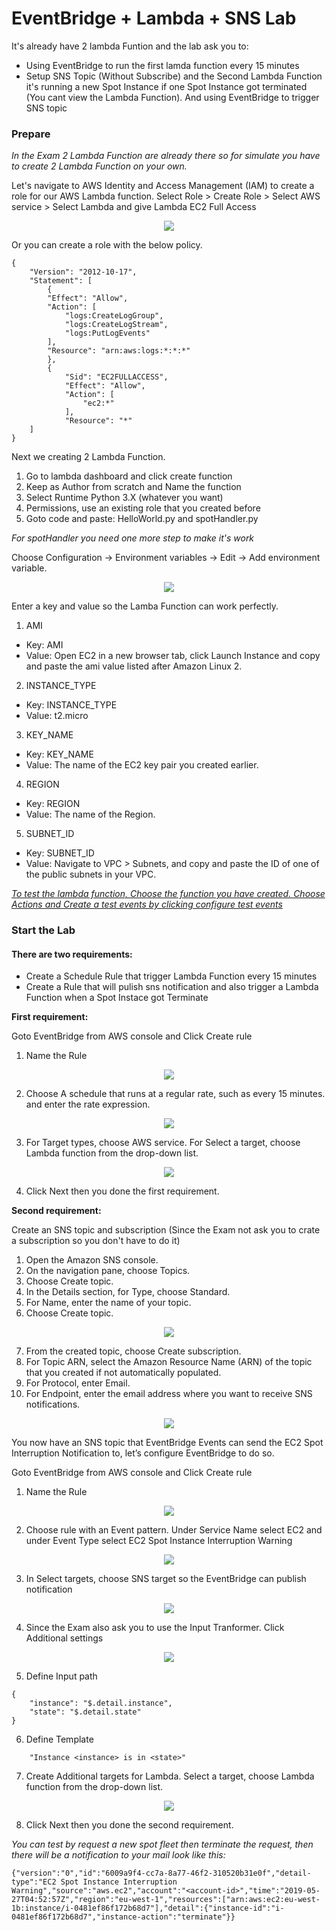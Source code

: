 # EventBridge + Lambda + SNS Lab
It's already have 2 lambda Funtion and the lab ask you to:
- Using EventBridge to run the first lamda function every 15 minutes
- Setup SNS Topic (Without Subscribe) and the Second Lambda Function it's running a new Spot Instance if one Spot Instance got terminated (You cant view the Lambda Function). And using EventBridge to trigger SNS topic

### Prepare 

*In the Exam 2 Lambda Function are already there so for simulate you have to create 2 Lambda Function on your own.*

Let's navigate to AWS Identity and Access Management (IAM) to create a role for our AWS Lambda function.
Select Role > Create Role > Select AWS service > Select Lambda and give Lambda EC2 Full Access

<p align="center">
  <img src="Images/0.PNG">
</p>

Or you can create a role with the below policy.

```
{
    "Version": "2012-10-17",
    "Statement": [
        {
        "Effect": "Allow",
        "Action": [
            "logs:CreateLogGroup",
            "logs:CreateLogStream",
            "logs:PutLogEvents"
        ],
        "Resource": "arn:aws:logs:*:*:*"
        },
        {
            "Sid": "EC2FULLACCESS",
            "Effect": "Allow",
            "Action": [
                "ec2:*"
            ],
            "Resource": "*"
    ]
}
```

Next we creating 2 Lambda Function.

1. Go to lambda dashboard and click create function
2. Keep as Author from scratch and Name the function 
3. Select Runtime Python 3.X (whatever you want)
4. Permissions, use an existing role that you created before 
5. Goto code and paste: HelloWorld.py and spotHandler.py 

*For spotHandler you need one more step to make it's work*

Choose Configuration -> Environment variables ->  Edit -> Add environment variable.
<p align="center">
  <img src="Images/5.PNG">
</p>

Enter a key and value so the Lamba Function can work perfectly.
1. AMI
- Key: AMI
- Value: Open EC2 in a new browser tab, click Launch Instance and copy and paste the ami value listed after Amazon Linux 2.
2. INSTANCE_TYPE
- Key: INSTANCE_TYPE
- Value: t2.micro
3. KEY_NAME
- Key: KEY_NAME
- Value: The name of the EC2 key pair you created earlier.
4. REGION
- Key: REGION
- Value: The name of the Region.
5. SUBNET_ID
- Key: SUBNET_ID
- Value: Navigate to VPC > Subnets, and copy and paste the ID of one of the public subnets in your VPC.

<ins>*To test the lambda function, Choose the function you have created. Choose Actions and Create a test events by clicking configure test events*<ins>

### Start the Lab

#### There are two requirements:
- Create a Schedule Rule that trigger Lambda Function every 15 minutes
- Create a Rule that will pulish sns notification and also trigger a Lambda Function when a Spot Instace got Terminate  

<b>First requirement:</b>

Goto EventBridge from AWS console and Click Create rule
1. Name the Rule
<p align="center">
  <img src="Images/6.PNG">
</p>

2. Choose A schedule that runs at a regular rate, such as every 15 minutes. and enter the rate expression.
<p align="center">
  <img src="Images/7.PNG">
</p>

3. For Target types, choose AWS service. For Select a target, choose Lambda function from the drop-down list.
<p align="center">
  <img src="Images/8.PNG">
</p>

4. Click Next then you done the first requirement.

<b>Second requirement:</b>

Create an SNS topic and subscription (Since the Exam not ask you to crate a subscription so you don't have to do it)
1.    Open the Amazon SNS console.
2.    On the navigation pane, choose Topics.
3.    Choose Create topic.
4.    In the Details section, for Type, choose Standard.
5.    For Name, enter the name of your topic.
6.    Choose Create topic.
<p align="center">
  <img src="Images/2.PNG">
</p>

7.    From the created topic, choose Create subscription.
8.    For Topic ARN, select the Amazon Resource Name (ARN) of the topic that you created if not automatically populated.
9.    For Protocol, enter Email.
10.    For Endpoint, enter the email address where you want to receive SNS notifications.

<p align="center">
  <img src="Images/3.PNG">
</p>

You now have an SNS topic that EventBridge Events can send the EC2 Spot Interruption Notification to, let’s configure EventBridge to do so. 

Goto EventBridge from AWS console and Click Create rule
1. Name the Rule
<p align="center">
  <img src="Images/1.PNG">
</p>

2. Choose rule with an Event pattern. Under Service Name select EC2 and under Event Type select EC2 Spot Instance Interruption Warning

<p align="center">
  <img src="Images/9.PNG">
</p>

3. In Select targets, choose SNS target so the EventBridge can publish notification
<p align="center">
  <img src="Images/10.PNG">
</p>

4. Since the Exam also ask you to use the Input Tranformer. Click Additional settings
<p align="center">
  <img src="Images/11.PNG">
</p>

5. Define Input path
```
{
    "instance": "$.detail.instance",
    "state": "$.detail.state"
}
```

6. Define Template 
```
    "Instance <instance> is in <state>"
```

7. Create Additional targets for Lambda. Select a target, choose Lambda function from the drop-down list.
<p align="center">
  <img src="Images/14.PNG">
</p>

8. Click Next then you done the second requirement.

*You can test by request a new spot fleet then terminate the request, then there will be a notification to your mail look like this:*
```
{"version":"0","id":"6009a9f4-cc7a-8a77-46f2-310520b31e0f","detail-type":"EC2 Spot Instance Interruption Warning","source":"aws.ec2","account":"<account-id>","time":"2019-05-27T04:52:57Z","region":"eu-west-1","resources":["arn:aws:ec2:eu-west-1b:instance/i-0481ef86f172b68d7"],"detail":{"instance-id":"i-0481ef86f172b68d7","instance-action":"terminate"}}
```